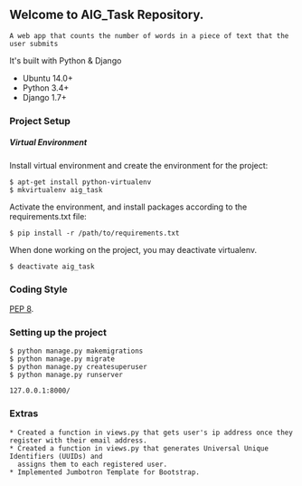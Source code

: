 ## Welcome to AIG_Task Repository.
```
A web app that counts the number of words in a piece of text that the user submits
```

It's built with Python & Django
* Ubuntu 14.0+
* Python 3.4+
* Django 1.7+

### Project Setup
##### Virtual Environment

Install virtual environment and create the environment for the project:
```
$ apt-get install python-virtualenv
$ mkvirtualenv aig_task
```

Activate the environment, and install packages according to the requirements.txt file:
```
$ pip install -r /path/to/requirements.txt
```

When done working on the project, you may deactivate virtualenv.
```
$ deactivate aig_task
```

### Coding Style
[PEP 8](https://www.python.org/dev/peps/pep-0008/).

### Setting up the project
```
$ python manage.py makemigrations
$ python manage.py migrate
$ python manage.py createsuperuser
$ python manage.py runserver

127.0.0.1:8000/
```

### Extras
```
* Created a function in views.py that gets user's ip address once they register with their email address.
* Created a function in views.py that generates Universal Unique Identifiers (UUIDs) and 
  assigns them to each registered user.
* Implemented Jumbotron Template for Bootstrap.
```

